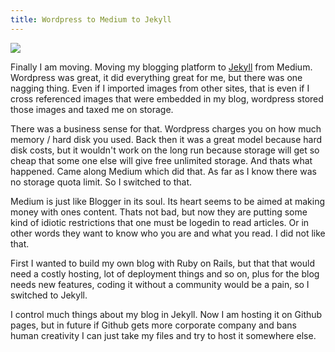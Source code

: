 ```yaml
---
title: Wordpress to Medium to Jekyll
---
```


![](http://jekyllrb.com/img/logo-2x.png)

Finally I am moving. Moving my blogging platform to [Jekyll](http://jekyllrb.com/) from Medium. Wordpress was great, it did everything great for me,  but there was one nagging thing. Even if I imported images from other sites, that is even if I cross referenced images that were embedded in my blog, wordpress stored those images and taxed me on storage.

There was a business sense for that. Wordpress charges you on how much memory / hard disk you used.  Back then it was a great model because hard disk costs, but it wouldn't work on the long run because storage will get so cheap that some one else will give free unlimited storage. And thats what happened. Came along Medium which did that. As far as I know there was no storage quota limit. So I switched to that.

Medium is just like Blogger in its soul. Its heart seems to be aimed at making money with ones content. Thats not bad, but now they are putting some kind of idiotic restrictions that one must be logedin to read articles. Or in other words they want to know who you are and what you read. I did not like that.

First I wanted to build my own blog with Ruby on Rails, but that that would need a costly hosting, lot of deployment things and so on, plus for the blog needs new features, coding it without a community would be a pain, so I switched to Jekyll.

I control much things about my blog in Jekyll. Now I am hosting it on Github pages, but in future if Github gets more corporate company and bans human creativity I can just take my files and try to host it somewhere else.